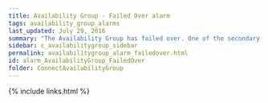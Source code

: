 ```yaml
---
title: Availability Group - Failed Over alarm
tags: availability_group_alarms
last_updated: July 29, 2016
summary: "The Availability Group has failed over. One of the secondary nodes is now primary."
sidebar: c_availabilitygroup_sidebar
permalink: availabilitygroup_alarm_failedover.html
id: alarm_AvailabilityGroup_FailedOver
folder: ConnectAvailabilityGroup
---
```



{% include links.html %}
